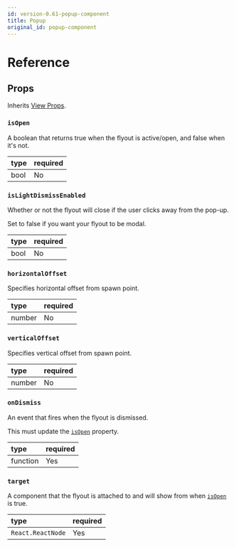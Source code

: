 ```yaml
---
id: version-0.61-popup-component
title: Popup
original_id: popup-component
---
```


# Reference

## Props

Inherits [View Props](https://reactnative.dev/docs/view#props).

### `isOpen`

A boolean that returns true when the flyout is active/open, and false when it's not.

| type | required |
|:--|:--|
| bool | No |

### `isLightDismissEnabled`

Whether or not the flyout will close if the user clicks away from the pop-up.

Set to false if you want your flyout to be modal.

| type | required |
|:--|:--|
| bool | No |

### `horizontalOffset`

Specifies horizontal offset from spawn point.

| type | required |
|:--|:--|
| number | No |

### `verticalOffset`

Specifies vertical offset from spawn point.

| type | required |
|:--|:--|
| number | No |

### `onDismiss`

An event that fires when the flyout is dismissed.

This must update the [`isOpen`](#isopen) property.

| type | required |
|:--|:--|
| function | Yes |

### `target`

A component that the flyout is attached to and will show from when [`isOpen`](flyout-component-windows.md#isopen) is true.

| type | required |
|:--|:--|
| `React.ReactNode` | Yes |
